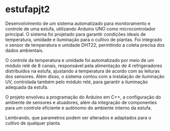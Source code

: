 # estufapjt2
Desenvolvimento de um sistema automatizado para monitoramento e controle de uma estufa, utilizando Arduino UNO como microcontrolador principal. O sistema foi projetado para garantir condições ideais de temperatura, umidade e iluminação para o cultivo de plantas. Foi integrado o sensor de temperatura e umidade DHT22, permitindo a coleta precisa dos dados ambientais.

O controle da temperatura e umidade foi automatizado por meio de um módulo relé de 8 canais, responsável pela alimentação de 4 refrigeradores distribuídos na estufa, ajustando a temperatura de acordo com as leituras dos sensores. Além disso, o sistema contou com a instalação de iluminação UV, controlada também pelo módulo relé, para garantir a iluminação adequada da estufa.

O projeto envolveu a programação do Arduino em C++, a configuração do ambiente de sensores e atuadores, além da integração de componentes para um controle eficiente e autônomo do ambiente interno da estufa.

Lembrando, que parametros podem ser alterados e adaptados para o cultivo de qualquer planta. 
